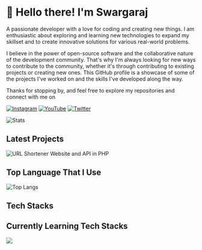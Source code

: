 
# 👋 Hello there! I'm Swargaraj

A passionate developer with a love for coding and creating new things. I am enthusiastic about exploring and learning new technologies to expand my skillset and to create innovative solutions for various real-world problems.

I believe in the power of open-source software and the collaborative nature of the development community. That's why I'm always looking for new ways to contribute to the community, whether it's through contributing to existing projects or creating new ones. This GitHub profile is a showcase of some of the projects I've worked on and the skills I've developed along the way.

Thanks for stopping by, and feel free to explore my repositories and connect with me on

<a href="https://instagram.com/swargarajbhowmik">![Instagram](https://img.shields.io/badge/Instagram-%23E4405F.svg?style=for-the-badge&logo=Instagram&logoColor=white)</a>
<a href="https://youtube.com/@Swargaraj.Bhowmik">![YouTube](https://img.shields.io/badge/YouTube-%23FF0000.svg?style=for-the-badge&logo=YouTube&logoColor=white)</a>
<a href="https://twitter.com/swargarajbh">![Twitter](https://img.shields.io/badge/Twitter-%231DA1F2.svg?style=for-the-badge&logo=Twitter&logoColor=white)</a>

![Stats](https://github-readme-stats.vercel.app/api?username=swargarajbhowmik&show_icons=true&theme=tokyonight)

## Latest Projects

![URL Shortener Website and API in PHP](https://github-readme-stats.vercel.app/api/pin/?username=swargarajbhowmik&repo=ushortener-web-and-api&cache_seconds=86400&theme=tokyonight)


## Top Language That I Use

![Top Langs](https://github-readme-stats.vercel.app/api/top-langs/?username=swargarajbhowmik&hide=Procfile&layout=compact&cache_seconds=86400&theme=tokyonight)

## Tech Stacks

## Currently Learning Tech Stacks

![](https://komarev.com/ghpvc/?username=swargarajbhowmik&color=blue)
